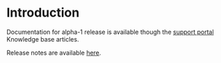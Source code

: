 # Introduction

Documentation for alpha-1 release is available though the [support portal](https://support.githedgehog.com/)
Knowledge base articles.

Release notes are available [here](release-notes/index.md).